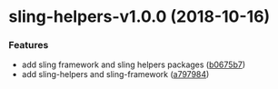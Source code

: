 # sling-helpers-v1.0.0 (2018-10-16)


### Features

* add sling framework and sling helpers packages ([b0675b7](https://github.com/stone-payments/sling-web-framework/commit/b0675b7))
* add sling-helpers and sling-framework ([a797984](https://github.com/stone-payments/sling-web-framework/commit/a797984))
